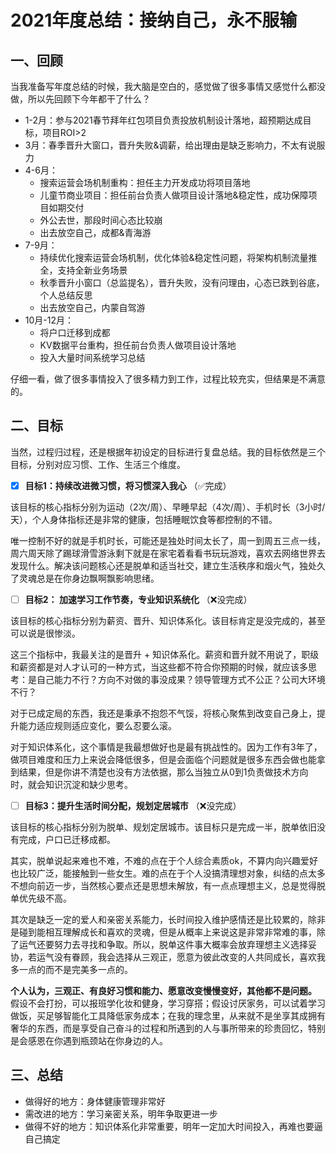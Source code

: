 # 2021年度总结：接纳自己，永不服输


## 一、回顾

当我准备写年度总结的时候，我大脑是空白的，感觉做了很多事情又感觉什么都没做，所以先回顾下今年都干了什么？

- 1-2月：参与2021春节拜年红包项目负责投放机制设计落地，超预期达成目标，项目ROI>2
- 3月：春季晋升大窗口，晋升失败&调薪，给出理由是缺乏影响力，不太有说服力
- 4-6月：
  - 搜索运营会场机制重构：担任主力开发成功将项目落地
  - 儿童节商业项目：担任前台负责人做项目设计落地&稳定性，成功保障项目如期交付
  - 外公去世，那段时间心态比较崩
  - 出去放空自己，成都&青海游
- 7-9月：
  - 持续优化搜索运营会场机制，优化体验&稳定性问题，将架构机制流量推全，支持全新业务场景
  - 秋季晋升小窗口（总监提名），晋升失败，没有问理由，心态已跌到谷底，个人总结反思
  - 出去放空自己，内蒙自驾游
- 10月-12月：
  - 将户口迁移到成都
  - KV数据平台重构，担任前台负责人做项目设计落地
  - 投入大量时间系统学习总结

仔细一看，做了很多事情投入了很多精力到工作，过程比较充实，但结果是不满意的。

## 二、目标

当然，过程归过程，还是根据年初设定的目标进行复盘总结。我的目标依然是三个目标，分别对应习惯、工作、生活三个维度。

- [x] **目标1：持续改进微习惯，将习惯深入我心** （✅完成）

该目标的核心指标分别为运动（2次/周）、早睡早起（4次/周）、手机时长（3小时/天），个人身体指标还是非常的健康，包括睡眠饮食等都控制的不错。

唯一控制不好的就是手机时长，可能还是独处时间太长了，周一到周五三点一线，周六周天除了踢球滑雪游泳剩下就是在家宅着看看书玩玩游戏，喜欢去网络世界去发现什么。解决该问题核心还是脱单和适当社交，建立生活秩序和烟火气，独处久了灵魂总是在你身边飘啊飘影响思绪。

- [ ] **目标2： 加速学习工作节奏，专业知识系统化** （❌没完成）

该目标的核心指标分别为薪资、晋升、知识体系化。该目标肯定是没完成的，甚至可以说是很惨淡。

这三个指标中，我最关注的是晋升 + 知识体系化。薪资和晋升就不用说了，职级和薪资都是对人才认可的一种方式，当这些都不符合你预期的时候，就应该多思考：是自己能力不行？方向不对做的事没成果？领导管理方式不公正？公司大环境不行？

对于已成定局的东西，我还是秉承不抱怨不气馁，将核心聚焦到改变自己身上，提升能力适应规则适应变化，要么忍要么滚。

对于知识体系化，这个事情是我最想做好也是最有挑战性的。因为工作有3年了，做项目难度和压力上来说会降低很多，但是会面临个问题就是很多东西会做也能拿到结果，但是你讲不清楚也没有方法依据，那么当独立从0到1负责做技术方向时，就会知识沉淀和缺少思考。

- [ ] **目标3：提升生活时间分配，规划定居城市** （❌没完成）

该目标的核心指标分别为脱单、规划定居城市。该目标只是完成一半，脱单依旧没有完成，户口已迁移成都。

其实，脱单说起来难也不难，不难的点在于个人综合素质ok，不算内向兴趣爱好也比较广泛，能接触到一些女生。难的点在于个人没搞清理想对象，纠结的点太多不想向前迈一步，当然核心要点还是思想未解放，有一点点理想主义，总是觉得脱单优先级不高。

其次是缺乏一定的爱人和亲密关系能力，长时间投入维护感情还是比较累的，除非是碰到能相互理解成长和喜欢的灵魂，但是从概率上来说这是非常非常难的事，除了运气还要努力去寻找和争取。所以，脱单这件事大概率会放弃理想主义选择妥协，若运气没有眷顾，我会选择从三观正，愿意为彼此改变的人共同成长，喜欢我多一点的而不是完美多一点的。

**个人认为，三观正、有良好习惯和能力、愿意改变慢慢变好，其他都不是问题。** 假设不会打扮，可以报班学化妆和健身，学习穿搭；假设讨厌家务，可以试着学习做饭，买足够智能化工具降低家务成本；在我的理念里，从来就不是坐享其成拥有奢华的东西，而是享受自己奋斗的过程和所遇到的人与事所带来的珍贵回忆，特别是会感恩在你遇到瓶颈站在你身边的人。

## 三、总结

- 做得好的地方：身体健康管理非常好
- 需改进的地方：学习亲密关系，明年争取更进一步
- 做得不好的地方：知识体系化非常重要，明年一定加大时间投入，再难也要逼自己搞定

